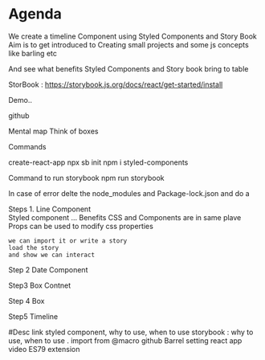 # Agenda

We create a timeline Component using Styled Components and Story Book 
Aim is to get introduced to Creating small projects and some js concepts like barling etc

And see what benefits Styled Components and Story book bring to table

StorBook : https://storybook.js.org/docs/react/get-started/install

Demo.. 

github 

Mental map 
Think of boxes 

Commands

create-react-app
npx sb init
npm i styled-components


Command to run storybook 
npm run storybook

In case of error delte the node_modules and Package-lock.json and do a


Steps 1. 
Line Component     
    Styled component ... 
        Benefits 
            CSS and Components are in same plave
            Props can be used to modify css properties
    
    we can import it or write a story 
    load the story 
    and show we can interact 

Step 2 
Date Component 

Step3 
Box Contnet 

Step 4
Box

Step5 Timeline 

#Desc link
styled component, why to use, when to use 
storybook : why to use, when to use . import from @macro
github 
Barrel 
setting react app video 
ES79 extension